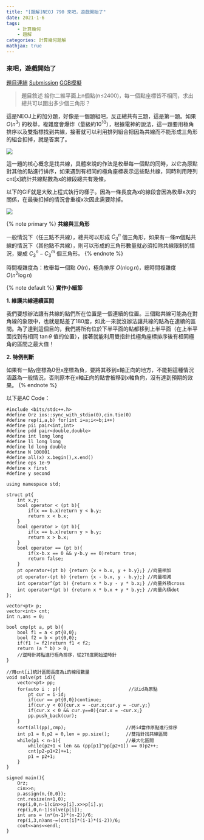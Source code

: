 ```yaml
---
title: "[題解]NEOJ 790 來吧，遊戲開始了"
date: 2021-1-6
tags: 
    - 計算幾何
    - 題解
categories: 計算幾何題解
mathjax: true
---
```


### 來吧，遊戲開始了
<!--more-->
[題目連結](https://neoj.sprout.tw/problem/790/)
[Submission](https://neoj.sprout.tw/challenge/178691/)
[GGB模擬](https://www.geogebra.org/graphing/h4fxdquw)

> 題目敘述
給你二維平面上n個點(n≤2400)，每一個點座標皆不相同，求出總共可以圍出多少個三角形？

這是NEOJ上的加分題，好像是一個題組吧，反正總共有三題，這是第一題。如果 $O(n^3)$ 的枚舉，複雜度會爆炸（量級約$10^{10}$），根據電神的說法，這一題要用極角排序以及雙指標找到共線，接著就可以利用排列組合把因為共線而不能形成三角形的組合扣掉，就是答案了。

![](https://i.imgur.com/t5TF96I.png)

這一題的核心概念是找共線，具體來說的作法是枚舉每一個點的同時，以它為原點對其他的點進行排序，如果遇到有相同的極角座標表示這些點共線，同時利用陣列cnt[x]統計共線點數為x的線段總共有幾條。

以下的GIF就是大致上程式執行的樣子。因為一條長度為x的線段會因為枚舉x次的關係，在最後扣掉的情況會重複x次因此需要除掉。

![](https://i.imgur.com/MVfEx4i.gif)

{% note primary %}
**共線與三角形**

一般情況下（任三點不共線），總共可以形成 $C^n_3$ 個三角形，如果有一條m個點共線的情況下（其他點不共線），則可以形成的三角形數量就必須扣除共線限制的情況，變成 $C^n_3-C^m_3$ 個三角形。
{% endnote %}

時間複雜度為：枚舉每一個點 $O(n)$，極角排序 $O(n\log n)$，總時間複雜度 $O(n^2\log n)$

{% note default %}
**實作小細節**

**1. 維護共線連續區間**

我們要想辦法讓有共線的點們所在位置是一個連續的位置。三個點共線可能為在對角線的象限中，也就是點差了180度，如此一來就沒辦法讓共線的點為在連續的區間。為了達到這個目的，我們將所有位於下半平面的點都移到上半平面（在上半平面找到有相同 $\tan\theta$ 值的位置），接著就能利用雙指針找極角座標排序後有相同極角的區間之最大值！

**2. 特例判斷**

如果有一點y座標為0但x座標為負，要將其移到x軸正向的地方，不能把這種情況涵蓋為一般情況，否則原本在x軸正向的點會被移到x軸負向，沒有達到預期的效果。
{% endnote %}

以下是AC Code：

```cpp=
#include <bits/stdc++.h>
#define Orz ios::sync_with_stdio(0),cin.tie(0)
#define rep(i,a,b) for(int i=a;i<=b;i++)
#define pii pair<int,int>
#define pdd pair<double,double>
#define int long long
#define ll long long
#define ld long double
#define N 100001
#define all(x) x.begin(),x.end()
#define eps 1e-9
#define x first
#define y second

using namespace std;

struct pt{
    int x,y;
    bool operator < (pt b){
        if(x == b.x)return y < b.y;
        return x < b.x;
    }
    bool operator > (pt b){
        if(x == b.x)return y > b.y;
        return x > b.x;
    }
    bool operator == (pt b){
        if(x-b.x == 0 && y-b.y == 0)return true;
        return false;
    }
    pt operator+(pt b) {return {x + b.x, y + b.y};} //向量相加
    pt operator-(pt b) {return {x - b.x, y - b.y};} //向量相減
    int operator^(pt b) {return x * b.y - y * b.x;} //向量外積cross
    int operator*(pt b) {return x * b.x + y * b.y;} //向量內積dot
};

vector<pt> p;
vector<int> cnt;
int n,ans = 0;

bool cmp(pt a, pt b){
    bool f1 = a < pt{0,0};
    bool f2 = b < pt{0,0};
    if(f1 != f2)return f1 < f2;
    return (a ^ b) > 0;
    //逆時針將點進行極角排序，從270度開始逆時針
}

//用cnt[i]統計區間長度為i的線段數量
void solve(pt id){
    vector<pt> pp;
    for(auto i : p){                         //以id為原點
        pt cur = i-id;
        if(cur == pt{0,0})continue;
        if(cur.y < 0){cur.x = -cur.x;cur.y = -cur.y;}
        if(cur.x < 0 && cur.y==0){cur.x = -cur.x;}
        pp.push_back(cur);
    }
    sort(all(pp),cmp);                      //將id當作原點進行排序
    int p1 = 0,p2 = 0,len = pp.size();      //雙指針找共線區間
    while(p1 < n-1){                        //最大化區間
        while(p2+1 < len && (pp[p1]^pp[p2+1]) == 0)p2++;
        cnt[p2-p1+2]+=1;
        p1 = p2+1;
    }
}

signed main(){
    Orz;
    cin>>n;
    p.assign(n,{0,0});
    cnt.resize(n+1,0);
    rep(i,0,n-1)cin>>p[i].x>>p[i].y;
    rep(i,0,n-1)solve(p[i]);
    int ans = (n*(n-1)*(n-2))/6;
    rep(i,3,n)ans-=(cnt[i]*(i-1)*(i-2))/6;
    cout<<ans<<endl;
}
```
